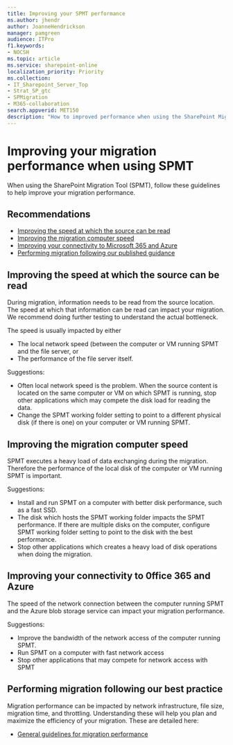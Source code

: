 ```yaml
---
title: Improving your SPMT performance
ms.author: jhendr
author: JoanneHendrickson
manager: pamgreen
audience: ITPro
f1.keywords:
- NOCSH
ms.topic: article
ms.service: sharepoint-online
localization_priority: Priority
ms.collection: 
- IT_Sharepoint_Server_Top
- Strat_SP_gtc
- SPMigration
- M365-collaboration
search.appverid: MET150
description: "How to improved performance when using the SharePoint Migration Tool."
---
```

# Improving your migration performance when using SPMT

When using the SharePoint Migration Tool (SPMT), follow these guidelines to help improve your migration performance.

## Recommendations 

-	[Improving the speed at which the source can be read](#improving-the-speed-at-which-the-source-can-be-read)
-	[Improving the migration computer speed](#improving-the-migration-computer-speed)
-	[Improving your connectivity to Microsoft 365 and Azure](#improving-your-connectivity-to-office-365-and-azure)
-	[Performing migration following our published guidance](https://docs.microsoft.com/sharepointmigration/sharepoint-online-and-onedrive-migration-speed)


## Improving the speed at which the source can be read 
During migration, information needs to be read from the source location. The speed at which that information can be read can impact your migration.  We recommend doing further testing to understand the actual bottleneck. 

The speed is usually impacted by either 
- The local network speed (between the computer or VM running SPMT and the file server, or 
- The performance of the file server itself.

Suggestions:

- Often local network speed is the problem. When the source content is located on the same computer or VM on which SPMT is running, stop other applications which may compete the disk load for reading the data. 
-  Change the SPMT working folder setting to point to a different physical disk (if there is one) on your computer or VM running SPMT.



## Improving the migration computer speed
SPMT executes a heavy load of data exchanging during the migration. Therefore the performance of the local disk of the computer or VM running SPMT is important.

Suggestions:
 
- Install and run SPMT on a computer with better disk performance, such as a fast SSD.   
- The disk which hosts the SPMT working folder impacts the SPMT performance. If there are multiple disks on the computer, configure SPMT working folder setting to point to the disk with the best performance. 
- Stop other applications which  creates a heavy load of disk operations when doing the migration.

## Improving your connectivity to 0ffice 365 and Azure 

The speed of the network connection between the computer running SPMT and the Azure blob storage service can impact your migration performance.  

Suggestions: 

- Improve the bandwidth of the network access of the computer running SPMT.
- Run SPMT on a computer with fast network access
- Stop other applications that may compete for network access with SPMT


## Performing migration following our best practice 

Migration performance can be impacted by network infrastructure, file size, migration time, and throttling. Understanding these will help you plan and maximize the efficiency of your migration. These are detailed here:

- [General guidelines for migration performance](https://docs.microsoft.com/sharepointmigration/sharepoint-online-and-onedrive-migration-speed)


